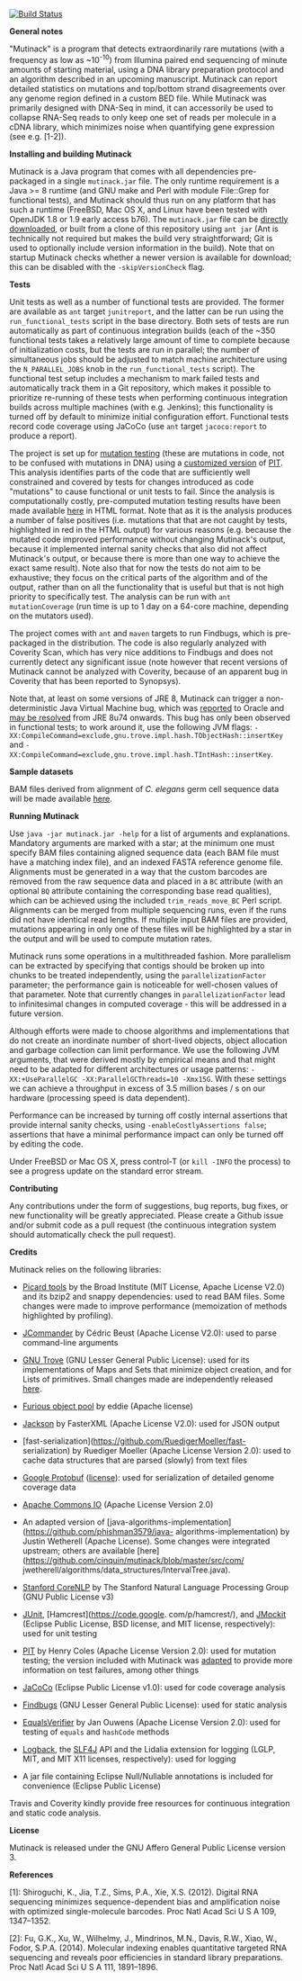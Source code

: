 [![Build Status](https://travis-ci.org/cinquin/mutinack.svg?branch=master)](https://travis-ci.org/cinquin/mutinack)
<!-- [![Coverity scan](https://scan.coverity.com/projects/4876/badge.svg)](https://scan.coverity.com/projects/4876) -->

**General notes**

"Mutinack" is a program that detects extraordinarily rare mutations 
(with a frequency as low as ~10<sup>-10</sup>) from Illumina paired end
sequencing of minute amounts of starting material, using a DNA library
preparation protocol and an algorithm described in an upcoming
manuscript. Mutinack can report detailed statistics on mutations and
top/bottom strand disagreements over any genome region defined in a
custom BED file. While Mutinack was primarily designed with DNA-Seq in
mind, it can accessorily be used to collapse RNA-Seq reads to only keep
one set of reads per molecule in a cDNA library, which minimizes noise
when quantifying gene expression (see e.g. \[1-2\]).

**Installing and building Mutinack**

Mutinack is a Java program that comes with all dependencies pre-packaged
in a single `mutinack.jar` file. The only runtime requirement is a Java
\>= 8 runtime (and GNU make and Perl with module File::Grep for
functional tests), and Mutinack should thus run on any platform that has
such a runtime (FreeBSD, Mac OS X, and Linux have been tested with
OpenJDK 1.8 or 1.9 early access b76). The `mutinack.jar` file can be
[directly downloaded](http://cinquin.org.uk/static/mutinack.jar), or
built from a clone of this repository using `ant jar` (Ant is
technically not required but makes the build very straightforward; Git
is used to optionally include version information in the build). Note
that on startup Mutinack checks whether a newer version is available for
download; this can be disabled with the `-skipVersionCheck` flag.

**Tests**

Unit tests as well as a number of functional tests are provided. The
former are available as `ant` target `junitreport`, and the latter can
be run using the `run_functional_tests` script in the base directory.
Both sets of tests are run automatically as part of continuous
integration builds (each of the ~350 functional tests takes a relatively
large amount of time to complete because of initialization costs, but the
tests are run in parallel; the number of simultaneous jobs should be
adjusted to match machine architecture using the `N_PARALLEL_JOBS` knob
in the `run_functional_tests` script). The functional test setup includes
a mechanism to mark failed tests and automatically track them in a Git
repository, which makes it possible to prioritize re-running of these
tests when performing continuous integration builds across multiple
machines (with e.g. Jenkins); this functionality is turned off by default
to minimize initial configuration effort. Functional tests record
code coverage using JaCoCo (use `ant` target `jacoco:report` to produce a
report).

The project is set up for [mutation
testing](https://en.wikipedia.org/wiki/Mutation_testing) (these are
mutations in code, not to be confused with mutations in DNA) using a
[customized version](https://github.com/cinquin/pitest) of
[PIT](http://pitest.org). This analysis identifies parts of the code
that are sufficiently well constrained and covered by tests for changes
introduced as code "mutations" to cause functional or unit tests to
fail. Since the analysis is computationally costly, pre-computed
mutation testing results have been made available
[here](http://cinquin.org.uk/static/mutation_testing/) in HTML format.
Note that as it is the analysis produces a number of false positives
(i.e. mutations that that are not caught by tests, highlighted in red in
the HTML output) for various reasons (e.g. because the mutated code
improved performance without changing Mutinack's output, because it
implemented internal sanity checks that also did not affect Mutinack's
output, or because there is more than one way to achieve the exact same
result). Note also that for now the tests do not aim to be exhaustive;
they focus on the critical parts of the algorithm and of the output,
rather than on all the functionality that is useful but that is not high
priority to specifically test. The analysis can be run with `ant
mutationCoverage` (run time is up to 1 day on a 64-core machine,
depending on the mutators used).

The project comes with `ant` and `maven` targets to run Findbugs, which
is pre-packaged in the distribution. The code is also regularly analyzed
with Coverity Scan, which has very nice additions to Findbugs and does
not currently detect any significant issue (note however that recent
versions of Mutinack cannot be analyzed with Coverity, because of an
apparent bug in Coverity that has been reported to Synopsys).

Note that, at least on some versions of JRE 8, Mutinack can trigger a
non-deterministic Java Virtual Machine bug, which was
[reported](https://bugs.openjdk.java.net/browse/JDK-8132870) to
Oracle and [may be resolved](https://bugs.openjdk.java.net/browse/JDK-8150446)
from JRE 8u74 onwards. This bug has only been observed in functional tests; 
to work around it, use the following JVM flags:
`-XX:CompileCommand=exclude,gnu.trove.impl.hash.TObjectHash::insertKey` and
`-XX:CompileCommand=exclude,gnu.trove.impl.hash.TIntHash::insertKey`.

**Sample datasets**

BAM files derived from alignment of *C. elegans* germ cell sequence data
will be made available
[here](http://cinquin.org.uk/static/sequence_data/).

**Running Mutinack**

Use `java -jar mutinack.jar -help` for a list of arguments and
explanations. Mandatory arguments are marked with a star; at the minimum
one must specify BAM files containing aligned sequence data (each BAM
file must have a matching index file), and an indexed FASTA reference
genome file. Alignments must be generated in a way that the custom
barcodes are removed from the raw sequence data and placed in a `BC`
attribute (with an optional `BQ` attribute containing the corresponding
base read qualities), which can be achieved using the included
`trim_reads_move_BC` Perl script. Alignments can be merged from multiple
sequencing runs, even if the runs did not have identical read lengths.
If multiple input BAM files are provided, mutations appearing in only
one of these files will be highlighted by a star in the output and will
be used to compute mutation rates.

Mutinack runs some operations in a multithreaded fashion. More
parallelism can be extracted by specifying that contigs should be broken
up into chunks to be treated independently, using the
`parallelizationFactor` parameter; the performance gain is noticeable
for well-chosen values of that parameter. Note that currently changes
in `parallelizationFactor` lead to infinitesimal changes in computed
coverage - this will be addressed in a future version.

Although efforts were made to choose algorithms and implementations that
do not create an inordinate number of short-lived objects, object
allocation and garbage collection can limit performance. We use the
following JVM arguments, that were derived mostly by empirical means and
that might need to be adapted for different architectures or usage
patterns: `-XX:+UseParallelGC -XX:ParallelGCThreads=10 -Xmx15G`. With
these settings we can achieve a throughput in excess of 3.5 million
bases / s on our hardware (processing speed is data dependent).

Performance can be increased by turning off costly internal assertions
that provide internal sanity checks, using `-enableCostlyAssertions false`; 
assertions that have a minimal performance impact can only be turned off
by editing the code.

Under FreeBSD or Mac OS X, press control-T (or `kill -INFO` the process)
to see a progress update on the standard error stream.

**Contributing**

Any contributions under the form of suggestions, bug reports, bug fixes,
or new functionality will be greatly appreciated. Please create a Github
issue and/or submit code as a pull request (the continuous integration
system should automatically check the pull request).

**Credits**

Mutinack relies on the following libraries:

- [Picard tools](http://sourceforge.net/projects/picard/) by the Broad
Institute (MIT License, Apache License V2.0) and its bzip2 and snappy
dependencies: used to read BAM files. Some changes were made to improve
performance (memoization of methods highlighted by profiling).

- [JCommander](http://jcommander.org) by Cédric Beust (Apache License
V2.0): used to parse command-line arguments

- [GNU Trove](http://trove4j.sourceforge.net/html/overview.html) (GNU
Lesser General Public License): used for its implementations of Maps and
Sets that minimize object creation, and for Lists of primitives. Small
changes made are independently released
[here](https://github.com/cinquin/GNU_Trove).

- [Furious object pool](https://code.google.com/p/furious-objectpool/)
by eddie (Apache license)

- [Jackson](http://wiki.fasterxml.com/JacksonHome) by FasterXML (Apache
License V2.0): used for JSON output

- [fast-serialization](https://github.com/RuedigerMoeller/fast-
serialization) by Ruediger Moeller (Apache License Version 2.0): used to
cache data structures that are parsed (slowly) from text files

- [Google Protobuf](https://github.com/google/protobuf/)
([license](https://github.com/google/protobuf/blob/master/LICENSE)):
used for serialization of detailed genome coverage data

- [Apache Commons IO](https://commons.apache.org/proper/commons-io/)
(Apache License Version 2.0)

- An adapted version of
[java-algorithms-implementation](https://github.com/phishman3579/java-
algorithms-implementation) by Justin Wetherell (Apache License). Some
changes were integrated upstream; others are available
[here](https://github.com/cinquin/mutinack/blob/master/src/com/
jwetherell/algorithms/data_structures/IntervalTree.java).

- [Stanford CoreNLP](http://nlp.stanford.edu/software/corenlp.shtml) by
The Stanford Natural Language Processing Group (GNU Public License v3)

- [JUnit](http://http://junit.org), [Hamcrest](https://code.google.
com/p/hamcrest/), and [JMockit](http://jmockit.org) (Eclipse Public
License, BSD license, and MIT license, respectively): used for unit
testing

- [PIT](http://pitest.org) by Henry Coles (Apache License Version 2.0):
used for mutation testing; the version included with Mutinack was
[adapted](https://github.com/cinquin/pitest) to provide more information
on test failures, among other things

- [JaCoCo](http://eclemma.org/jacoco/) (Eclipse Public License v1.0):
used for code coverage analysis

- [Findbugs](http://findbugs.sourceforge.net) (GNU Lesser General Public
License): used for static analysis

- [EqualsVerifier](http://www.jqno.nl/equalsverifier/) by Jan Ouwens
(Apache License Version 2.0): used for testing of `equals` and
`hashCode` methods

- [Logback](http://logback.qos.ch), the [SLF4J](http://www.slf4j.org)
API and the Lidalia extension for logging (LGLP, MIT, and MIT X11
licenses, respectively): used for logging

- A jar file containing Eclipse Null/Nullable annotations is included
for convenience (Eclipse Public License)

Travis and Coverity kindly provide free resources for continuous
integration and static code analysis.

**License**

Mutinack is released under the GNU Affero General Public License version
3.

**References**

\[1\]: Shiroguchi, K., Jia, T.Z., Sims, P.A., Xie, X.S. (2012). Digital
RNA sequencing minimizes sequence-dependent bias and amplification noise
with optimized single-molecule barcodes. Proc Natl Acad Sci U S A 109,
1347–1352.

\[2\]: Fu, G.K., Xu, W., Wilhelmy, J., Mindrinos, M.N., Davis, R.W.,
Xiao, W., Fodor, S.P.A. (2014). Molecular indexing enables quantitative
targeted RNA sequencing and reveals poor efficiencies in standard
library preparations. Proc Natl Acad Sci U S A 111, 1891–1896.
